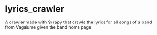 # lyrics_crawler
A crawler made with Scrapy that crawls the lyrics for all songs of a band from Vagalume given the band home page
